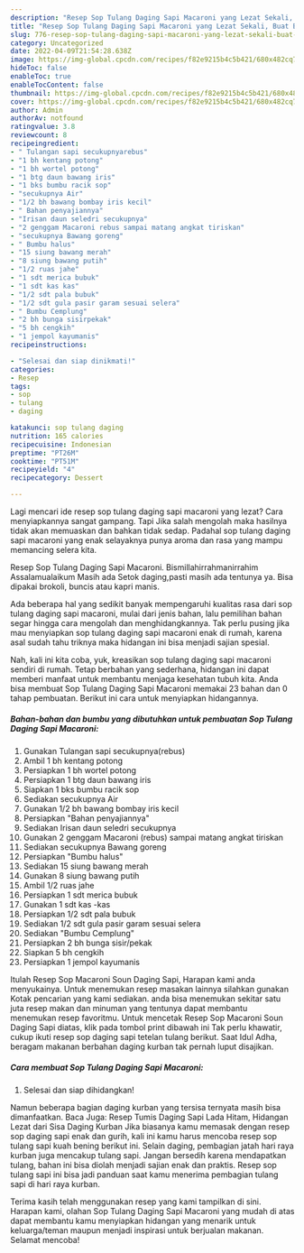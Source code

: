```yaml
---
description: "Resep Sop Tulang Daging Sapi Macaroni yang Lezat Sekali, Buat Buka Puasa Lezat"
title: "Resep Sop Tulang Daging Sapi Macaroni yang Lezat Sekali, Buat Buka Puasa Lezat"
slug: 776-resep-sop-tulang-daging-sapi-macaroni-yang-lezat-sekali-buat-buka-puasa-lezat
category: Uncategorized
date: 2022-04-09T21:54:28.638Z
image: https://img-global.cpcdn.com/recipes/f82e9215b4c5b421/680x482cq70/sop-tulang-daging-sapi-macaroni-foto-resep-utama.jpg
hideToc: false
enableToc: true
enableTocContent: false
thumbnail: https://img-global.cpcdn.com/recipes/f82e9215b4c5b421/680x482cq70/sop-tulang-daging-sapi-macaroni-foto-resep-utama.jpg
cover: https://img-global.cpcdn.com/recipes/f82e9215b4c5b421/680x482cq70/sop-tulang-daging-sapi-macaroni-foto-resep-utama.jpg
author: Admin
authorAv: notfound
ratingvalue: 3.8
reviewcount: 8
recipeingredient:
- " Tulangan sapi secukupnyarebus"
- "1 bh kentang potong"
- "1 bh wortel potong"
- "1 btg daun bawang iris"
- "1 bks bumbu racik sop"
- "secukupnya Air"
- "1/2 bh bawang bombay iris kecil"
- " Bahan penyajiannya"
- "Irisan daun seledri secukupnya"
- "2 genggam Macaroni rebus sampai matang angkat tiriskan"
- "secukupnya Bawang goreng"
- " Bumbu halus"
- "15 siung bawang merah"
- "8 siung bawang putih"
- "1/2 ruas jahe"
- "1 sdt merica bubuk"
- "1 sdt kas kas"
- "1/2 sdt pala bubuk"
- "1/2 sdt gula pasir garam sesuai selera"
- " Bumbu Cemplung"
- "2 bh bunga sisirpekak"
- "5 bh cengkih"
- "1 jempol kayumanis"
recipeinstructions:

- "Selesai dan siap dinikmati!"
categories:
- Resep
tags:
- sop
- tulang
- daging

katakunci: sop tulang daging 
nutrition: 165 calories
recipecuisine: Indonesian
preptime: "PT26M"
cooktime: "PT51M"
recipeyield: "4"
recipecategory: Dessert

---
```



Lagi mencari ide resep sop tulang daging sapi macaroni yang lezat? Cara menyiapkannya sangat gampang. Tapi Jika salah mengolah maka hasilnya tidak akan memuaskan dan bahkan tidak sedap. Padahal sop tulang daging sapi macaroni yang enak selayaknya punya aroma dan rasa yang mampu memancing selera kita.


Resep Sop Tulang Daging Sapi Macaroni. Bismillahirrahmanirrahim Assalamualaikum Masih ada Setok daging,pasti masih ada tentunya ya. Bisa dipakai brokoli, buncis atau kapri manis.

Ada beberapa hal yang sedikit banyak mempengaruhi kualitas rasa dari sop tulang daging sapi macaroni, mulai dari jenis bahan, lalu pemilihan bahan segar hingga cara mengolah dan menghidangkannya. Tak perlu pusing jika mau menyiapkan sop tulang daging sapi macaroni enak di rumah, karena asal sudah tahu triknya maka hidangan ini bisa menjadi sajian spesial.


Nah, kali ini kita coba, yuk, kreasikan sop tulang daging sapi macaroni sendiri di rumah. Tetap berbahan yang sederhana, hidangan ini dapat memberi manfaat untuk membantu menjaga kesehatan tubuh kita. Anda bisa membuat Sop Tulang Daging Sapi Macaroni memakai 23 bahan dan 0 tahap pembuatan. Berikut ini cara untuk menyiapkan hidangannya.

<!--inarticleads1-->

##### Bahan-bahan dan bumbu yang dibutuhkan untuk pembuatan Sop Tulang Daging Sapi Macaroni:

1. Gunakan  Tulangan sapi secukupnya(rebus)
1. Ambil 1 bh kentang potong
1. Persiapkan 1 bh wortel potong
1. Persiapkan 1 btg daun bawang iris
1. Siapkan 1 bks bumbu racik sop
1. Sediakan secukupnya Air
1. Gunakan 1/2 bh bawang bombay iris kecil
1. Persiapkan  &#34;Bahan penyajiannya&#34;
1. Sediakan Irisan daun seledri secukupnya
1. Gunakan 2 genggam Macaroni (rebus) sampai matang angkat tiriskan
1. Sediakan secukupnya Bawang goreng
1. Persiapkan  &#34;Bumbu halus&#34;
1. Sediakan 15 siung bawang merah
1. Gunakan 8 siung bawang putih
1. Ambil 1/2 ruas jahe
1. Persiapkan 1 sdt merica bubuk
1. Gunakan 1 sdt kas -kas
1. Persiapkan 1/2 sdt pala bubuk
1. Sediakan 1/2 sdt gula pasir garam sesuai selera
1. Sediakan  &#34;Bumbu Cemplung&#34;
1. Persiapkan 2 bh bunga sisir/pekak
1. Siapkan 5 bh cengkih
1. Persiapkan 1 jempol kayumanis


Itulah Resep Sop Macaroni Soun Daging Sapi, Harapan kami anda menyukainya. Untuk menemukan resep masakan lainnya silahkan gunakan Kotak pencarian yang kami sediakan. anda bisa menemukan sekitar satu juta resep makan dan minuman yang tentunya dapat membantu menemukan resep favoritmu. Untuk mencetak Resep Sop Macaroni Soun Daging Sapi diatas, klik pada tombol print dibawah ini Tak perlu khawatir, cukup ikuti resep sop daging sapi tetelan tulang berikut. Saat Idul Adha, beragam makanan berbahan daging kurban tak pernah luput disajikan. 

<!--inarticleads2-->

##### Cara membuat Sop Tulang Daging Sapi Macaroni:


1. Selesai dan siap dihidangkan!

Namun beberapa bagian daging kurban yang tersisa ternyata masih bisa dimanfaatkan. Baca Juga: Resep Tumis Daging Sapi Lada Hitam, Hidangan Lezat dari Sisa Daging Kurban Jika biasanya kamu memasak dengan resep sop daging sapi enak dan gurih, kali ini kamu harus mencoba resep sop tulang sapi kuah bening berikut ini. Selain daging, pembagian jatah hari raya kurban juga mencakup tulang sapi. Jangan bersedih karena mendapatkan tulang, bahan ini bisa diolah menjadi sajian enak dan praktis. Resep sop tulang sapi ini bisa jadi panduan saat kamu menerima pembagian tulang sapi di hari raya kurban. 

Terima kasih telah menggunakan resep yang kami tampilkan di sini. Harapan kami, olahan Sop Tulang Daging Sapi Macaroni yang mudah di atas dapat membantu kamu menyiapkan hidangan yang menarik untuk keluarga/teman maupun menjadi inspirasi untuk berjualan makanan. Selamat mencoba!
